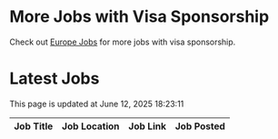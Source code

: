 # More Jobs with Visa Sponsorship

Check out [Europe Jobs](https://github.com/sureshparimi/europejobs#latest-jobs) for more jobs with visa sponsorship.

# Latest Jobs

This page is updated at June 12, 2025 18:23:11

| Job Title | Job Location | Job Link | Job Posted |
| --- | --- | --- | --- |
